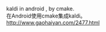 <br/>
kaldi in android , by cmake.
<br/>
在Android使用cmake集成kaldi。
<br/>
<a href="http://www.gaohaiyan.com/2477.html" target="_blank">http://www.gaohaiyan.com/2477.html</a>
<br/><br/>
<br/>
